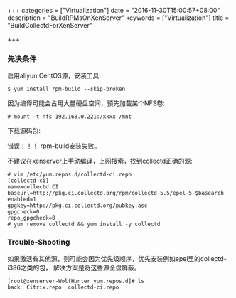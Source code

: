 +++
categories = ["Virtualization"]
date = "2016-11-30T15:00:57+08:00"
description = "BuildRPMsOnXenServer"
keywords = ["Virtualization"]
title = "BuildCollectdForXenServer"

+++
### 先决条件
启用aliyun CentOS源，安装工具:    

```
$ yum install rpm-build --skip-broken
```
因为编译可能会占用大量硬盘空间，预先加载某个NFS卷:    

```
# mount -t nfs 192.168.0.221:/xxxx /mnt
```
下载源码包:    

错误！！！ rpm-build安装失败。    

不建议在xenserver上手动编译，上网搜索，找到collectd正确的源:     

```
# vim /etc/yum.repos.d/collectd-ci.repo
[collectd-ci]
name=collectd CI
baseurl=http://pkg.ci.collectd.org/rpm/collectd-5.5/epel-5-$basearch
enabled=1
gpgkey=http://pkg.ci.collectd.org/pubkey.asc
gpgcheck=0
repo_gpgcheck=0
# yum remove collectd && yum install -y collectd
```

### Trouble-Shooting
如果激活有其他源，则可能会因为优先级顺序，优先安装例如epel里的collectd-i386之类的包，
解决方案是将这些源全盘屏蔽。    

```
[root@xenserver-WolfHunter yum.repos.d]# ls
back  Citrix.repo  collectd-ci.repo
```
